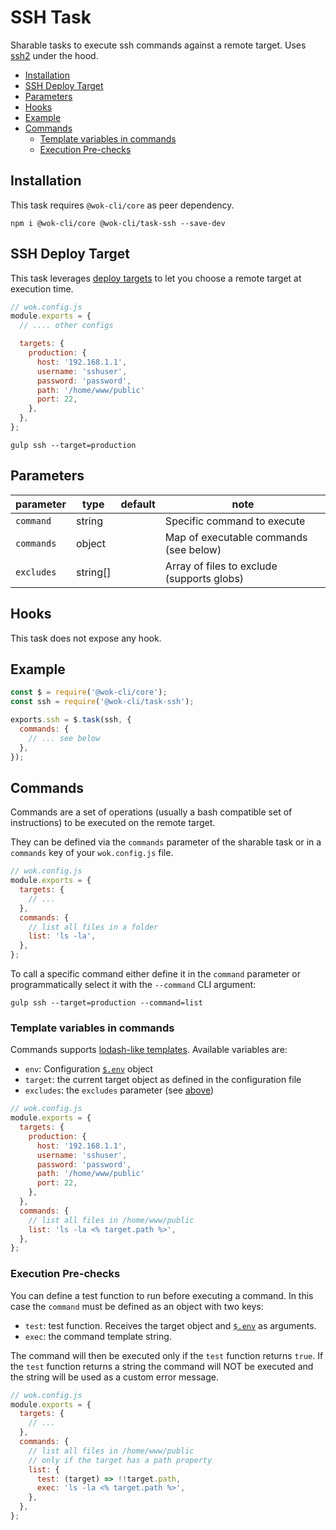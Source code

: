 # SSH Task

Sharable tasks to execute ssh commands against a remote target. Uses [ssh2](https://github.com/mscdex/ssh2) under the hood.

<!-- TOC -->

- [Installation](#installation)
- [SSH Deploy Target](#ssh-deploy-target)
- [Parameters](#parameters)
- [Hooks](#hooks)
- [Example](#example)
- [Commands](#commands)
  - [Template variables in commands](#template-variables-in-commands)
  - [Execution Pre-checks](#execution-pre-checks)

<!-- /TOC -->

## Installation

This task requires `@wok-cli/core` as peer dependency.

```
npm i @wok-cli/core @wok-cli/task-ssh --save-dev
```

## SSH Deploy Target

This task leverages [deploy targets](packages/core/cli#deploy-targets) to let you choose a remote target at execution time.

```js
// wok.config.js
module.exports = {
  // .... other configs

  targets: {
    production: {
      host: '192.168.1.1',
      username: 'sshuser',
      password: 'password',
      path: '/home/www/public'
      port: 22,
    },
  },
};
```

```
gulp ssh --target=production
```

## Parameters

| parameter  | type     | default | note                                       |
| ---------- | -------- | ------- | ------------------------------------------ |
| `command`  | string   |         | Specific command to execute                |
| `commands` | object   |         | Map of executable commands (see below)     |
| `excludes` | string[] |         | Array of files to exclude (supports globs) |

## Hooks

This task does not expose any hook.

## Example

```js
const $ = require('@wok-cli/core');
const ssh = require('@wok-cli/task-ssh');

exports.ssh = $.task(ssh, {
  commands: {
    // ... see below
  },
});
```

## Commands

Commands are a set of operations (usually a bash compatible set of instructions) to be executed on the remote target.

They can be defined via the `commands` parameter of the sharable task or in a `commands` key of your `wok.config.js` file.

```js
// wok.config.js
module.exports = {
  targets: {
    // ...
  },
  commands: {
    // list all files in a folder
    list: 'ls -la',
  },
};
```

To call a specific command either define it in the `command` parameter or programmatically select it with the `--command` CLI argument:

```
gulp ssh --target=production --command=list
```

### Template variables in commands

Commands supports [lodash-like templates](https://lodash.com/docs/4.17.14#template). Available variables are:

- `env`: Configuration [`$.env`](/packages/core/configuration?id=env) object
- `target`: the current target object as defined in the configuration file
- `excludes`: the `excludes` parameter (see [above](#parameters))

```js
// wok.config.js
module.exports = {
  targets: {
    production: {
      host: '192.168.1.1',
      username: 'sshuser',
      password: 'password',
      path: '/home/www/public'
      port: 22,
    },
  },
  commands: {
    // list all files in /home/www/public
    list: 'ls -la <% target.path %>',
  },
};
```

### Execution Pre-checks

You can define a test function to run before executing a command. In this case the `command` must be defined as an object with two keys:

- `test`: test function. Receives the target object and [`$.env`](packages/core/configuration#env) as arguments.
- `exec`: the command template string.

The command will then be executed only if the `test` function returns `true`. If the `test` function returns a string the command will NOT be executed and the string will be used as a custom error message.

```js
// wok.config.js
module.exports = {
  targets: {
    // ...
  },
  commands: {
    // list all files in /home/www/public
    // only if the target has a path property
    list: {
      test: (target) => !!target.path,
      exec: 'ls -la <% target.path %>',
    },
  },
};
```
